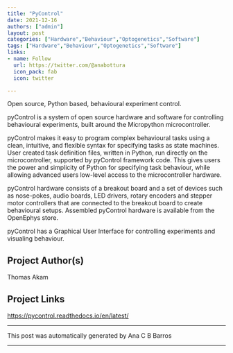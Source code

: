 ```yaml
---
title: "PyControl"
date: 2021-12-16
authors: ["admin"]
layout: post
categories: ["Hardware","Behaviour","Optogenetics","Software"]
tags: ["Hardware","Behaviour","Optogenetics","Software"]
links:
- name: Follow
  url: https://twitter.com/@anabottura
  icon_pack: fab
  icon: twitter

---
```

Open source, Python based, behavioural experiment control.

pyControl is a system of open source hardware and software for controlling behavioural experiments, built around the Micropython microcontroller.

pyControl makes it easy to program complex behavioural tasks using a clean, intuitive, and flexible syntax for specifying tasks as state machines. User created task definition files, written in Python, run directly on the microcontroller, supported by pyControl framework code. This gives users the power and simplicity of Python for specifying task behaviour, while allowing advanced users low-level access to the microcontroller hardware.

pyControl hardware consists of a breakout board and a set of devices such as nose-pokes, audio boards, LED drivers, rotary encoders and stepper motor controllers that are connected to the breakout board to create behavioural setups. Assembled pyControl hardware is available from the OpenEphys store.

pyControl has a Graphical User Interface for controlling experiments and visualing behaviour.
## Project Author(s)
Thomas Akam
## Project Links
https://pycontrol.readthedocs.io/en/latest/
***
This post was automatically generated by
Ana C B Barros
***
